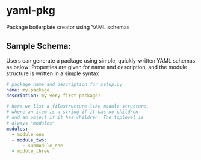 # yaml-pkg
Package boilerplate creator using YAML schemas

## Sample Schema:

Users can generate a package using simple, quickly-written
YAML schemas as below: 
Properties are given for name and description, and the module
structure is written in a simple syntax

```yaml
# package name and description for setup.py
name: my-package
description: my very first package!

# here we list a filestructure-like module structure,
# where an item is a string if it has no children
# and an object if it has children. The toplevel is
# always "modules"
modules:
  - module_one
  - module_two:
      - submodule_one
  - module_three
```